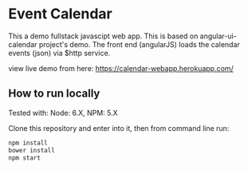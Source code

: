 # Event Calendar

This a demo fullstack javascipt web app. This is based on angular-ui-calendar project's demo. The front end (angularJS) loads the calendar events (json) via $http service.

view live demo from here: https://calendar-webapp.herokuapp.com/

## How to run locally

Tested with: Node: 6.X, NPM: 5.X

Clone this repository and enter into it, then from command line run:

```bash
npm install
bower install
npm start
```
